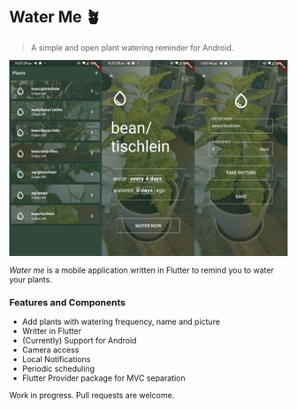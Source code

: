 # Water Me 🪴

> A simple and open plant watering reminder for Android.
  

<p align="left">
    <img src="./assets/preview.png" alt="preview" width="800"/>
</p>

_Water me_ is a mobile application written in Flutter to  remind you to water your plants.

### Features and Components
- Add plants with watering frequency, name and picture
- Writter in Flutter
- (Currently) Support for Android
- Camera access
- Local Notifications
- Periodic scheduling
- Flutter Provider package for MVC separation

Work in progress. Pull requests are welcome.

